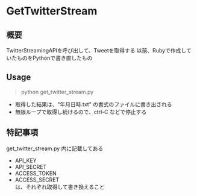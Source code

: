 # GetTwitterStream

## 概要
TwitterStreamingAPIを呼び出して、Tweetを取得する
以前、Rubyで作成していたものをPythonで書き直したもの

## Usage
> python get_twitter_stream.py  

- 取得した結果は、"年月日時.txt" の書式のファイルに書き出される 
- 無限ループで取得し続けるので、ctrl-C などで停止する

## 特記事項
get_twitter_stream.py 内に記載してある  
- API_KEY
- API_SECRET
- ACCESS_TOKEN
- ACCESS_SECRET  
は、それぞれ取得して書き換えること
